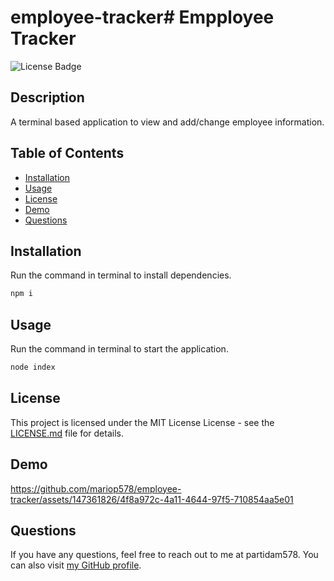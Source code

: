 # employee-tracker# Empployee Tracker

![License Badge](https://img.shields.io/badge/license-MIT%20License-brightgreen)

## Description

A terminal based application to view and add/change employee information.

## Table of Contents

- [Installation](#installation)
- [Usage](#usage)
- [License](#license)
- [Demo](#demo)
- [Questions](#questions)

## Installation

Run the command in terminal to install dependencies.

```bash
npm i
```

## Usage

Run the command in terminal to start the application.

```bash
node index
```

## License

This project is licensed under the MIT License License - see the [LICENSE.md](LICENSE.md) file for details.

## Demo

https://github.com/mariop578/employee-tracker/assets/147361826/4f8a972c-4a11-4644-97f5-710854aa5e01

## Questions

If you have any questions, feel free to reach out to me at partidam578. You can also visit [my GitHub profile](https://github.com/mariop578).



